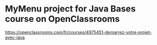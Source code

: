 # MyMenu project for Java Bases course on OpenClassrooms
https://openclassrooms.com/fr/courses/4975451-demarrez-votre-projet-avec-java
